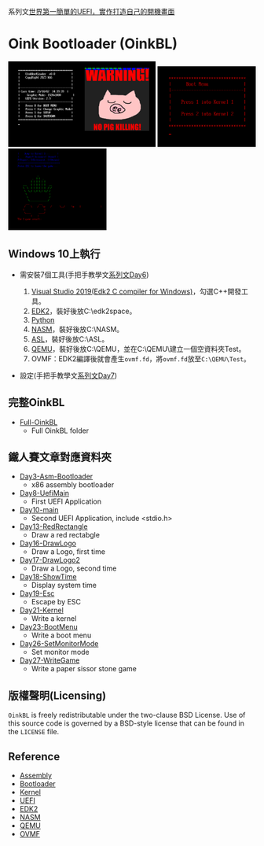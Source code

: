 系列文[世界第一簡單的UEFI，實作打造自己的開機畫面](https://ithelp.ithome.com.tw/users/20161828/ironman/6446?page=1)

# Oink Bootloader (OinkBL)

<img src="./OinkBL.PNG" width="300" /> <img src="./BootMenu.PNG" width="200" /> <img src="./Game.PNG" width="200" />

## Windows 10上執行

+ 需安裝7個工具(手把手教學文[系列文Day6](https://ithelp.ithome.com.tw/articles/10317238))
    1. [Visual Studio 2019(Edk2 C compiler for Windows)](https://my.visualstudio.com/Downloads?Pid=8228)，勾選C++開發工具。
    2. [EDK2](https://github.com/tianocore/edk2/releases/tag/edk2-stable202208)，裝好後放C:\edk2space。
    3. [Python](https://www.python.org/downloads/release/python-3115/)
    4. [NASM](https://www.nasm.us/pub/nasm/releasebuilds/?C=M;O=D)，裝好後放C:\NASM。
    5. [ASL](https://www.intel.com/content/www/us/en/download/774881/acpi-component-architecture-downloads-windows-binary-tools.html)，裝好後放C:\ASL。
    6. [QEMU](https://qemu.weilnetz.de/w64/)，裝好後放C:\QEMU，並在C:\QEMU\建立一個空資料夾Test。
    7. OVMF：EDK2編譯後就會產生`ovmf.fd`，將`ovmf.fd`放至`C:\QEMU\Test`。

+ 設定(手把手教學文[系列文Day7](https://ithelp.ithome.com.tw/articles/10317443))


## 完整OinkBL
- [Full-OinkBL](OinkBLPkg)
  - Full OinkBL folder

## 鐵人賽文章對應資料夾

- [Day3-Asm-Bootloader](d03-asm-bootloader)
  - x86 assembly bootloader
- [Day8-UefiMain](d08-uefiMain)
  - First UEFI Application
- [Day10-main](d10-main)
  - Second UEFI Application, include <stdio.h>
- [Day13-RedRectangle](d14-redRectangle)
  - Draw a red rectabgle
- [Day16-DrawLogo](d16-drawLogo)
  - Draw a Logo, first time
- [Day17-DrawLogo2](d17-drawLogo2)
  - Draw a Logo, second time
- [Day18-ShowTime](d18-showtime)
  - Display system time
- [Day19-Esc](d19-esc)
  - Escape by ESC
- [Day21-Kernel](d21-kernel)
  - Write a kernel
- [Day23-BootMenu](d23-bootmenu)
  - Write a boot menu
- [Day26-SetMonitorMode](d26-setMonitorMode)
  - Set monitor mode
- [Day27-WriteGame](d27-writeGame)
  - Write a paper sissor stone game


## 版權聲明(Licensing)

`OinkBL` is freely redistributable under the two-clause BSD License.
Use of this source code is governed by a BSD-style license that can be found
in the `LICENSE` file.

## Reference

- [Assembly](https://zh.wikipedia.org/zh-tw/%E6%B1%87%E7%BC%96%E8%AF%AD%E8%A8%80)
- [Bootloader](https://zh.wikipedia.org/zh-tw/%E5%95%9F%E5%8B%95%E7%A8%8B%E5%BC%8F)
- [Kernel](https://zh.wikipedia.org/wiki/%E5%86%85%E6%A0%B8)
- [UEFI](https://zh.wikipedia.org/zh-tw/%E7%B5%B1%E4%B8%80%E5%8F%AF%E5%BB%B6%E4%BC%B8%E9%9F%8C%E9%AB%94)
- [EDK2](https://github.com/tianocore/edk2)
- [NASM](https://zh.wikipedia.org/zh-tw/Netwide_Assembler)
- [QEMU](https://zh.wikipedia.org/zh-tw/QEMU)
- [OVMF](https://github.com/tianocore/tianocore.github.io/wiki/OVMF)
